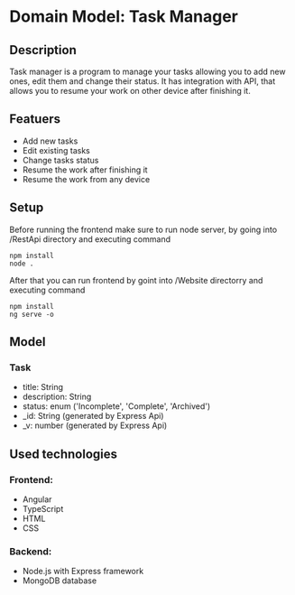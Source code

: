 # Domain Model: Task Manager
## Description
Task manager is a program to manage your tasks allowing you to add new ones, edit them and change their status. It has integration with API, that allows you to resume your work on other device after finishing it.

## Featuers
- Add new tasks
- Edit existing tasks
- Change tasks status
- Resume the work after finishing it
- Resume the work from any device

## Setup
Before running the frontend make sure to run node server, by going into /RestApi directory and executing command
```
npm install
node .
```
After that you can run frontend by goint into /Website directorry and executing command
```
npm install
ng serve -o
```

## Model
### Task
- title: String
- description: String
- status: enum ('Incomplete', 'Complete', 'Archived')
- _id: String (generated by Express Api)
- _v: number (generated by Express Api)

## Used technologies
### Frontend:
- Angular
- TypeScript
- HTML
- CSS
### Backend:
- Node.js with Express framework
- MongoDB database

